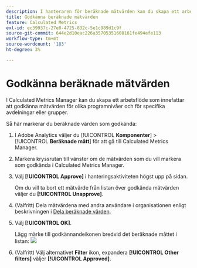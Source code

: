 ```yaml
---
description: I hanteraren för beräknade mätvärden kan du skapa ett arbetsflöde som innefattar godkännande av mätvärden för olika programnivåer och för specifika avdelningar eller grupper.
title: Godkänna beräknade mätvärden
feature: Calculated Metrics
exl-id: ec39937c-27e8-4725-832c-5e1c989d1c9f
source-git-commit: 644e2d10eac226a35705351608161fe494efe113
workflow-type: tm+mt
source-wordcount: '183'
ht-degree: 3%

---
```


# Godkänna beräknade mätvärden

I Calculated Metrics Manager kan du skapa ett arbetsflöde som innefattar att godkänna mätvärden för olika programnivåer och för specifika avdelningar eller grupper.

Så här markerar du beräknade värden som godkända:

1. I Adobe Analytics väljer du [!UICONTROL **Komponenter**] > [!UICONTROL **Beräknade mått**] för att gå till Calculated Metrics Manager.

1. Markera kryssrutan till vänster om de mätvärden som du vill markera som godkända i Calculated Metrics Manager.

1. Välj **[!UICONTROL Approve]** i hanteringsaktiviteten högst upp på sidan.

   Om du vill ta bort ett mätvärde från listan över godkända mätvärden väljer du **[!UICONTROL Unapprove]**.

1. (Valfritt) Dela mätvärdena med andra användare i organisationen enligt beskrivningen i [Dela beräknade värden](/help/components/c-calcmetrics/c-workflow/cm-workflow/cm-sharing.md).

1. Välj **[!UICONTROL OK]**.

   Lägg märke till godkännandeikonen bredvid det beräknade måttet i listan:  ![](https://spectrum.adobe.com/static/icons/workflow_18/Smock_CheckmarkCircle_18_N.svg)

1. (Valfritt) Välj alternativet **Filter** ikon, expandera **[!UICONTROL Other filters]** väljer **[!UICONTROL Approved]**.
